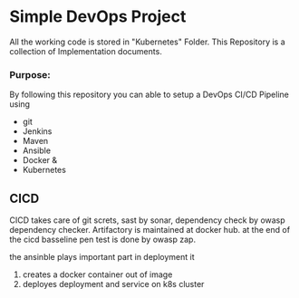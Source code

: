 # Simple DevOps Project
All the working code is stored in "Kubernetes" Folder.
This Repository is a collection of Implementation documents. 

### Purpose:
By following this repository you can able to setup a DevOps CI/CD Pipeline using
- git
- Jenkins
- Maven
- Ansible
- Docker &
- Kubernetes

## CICD 
CICD takes care of git screts, sast by sonar, dependency check by owasp dependency checker.
Artifactory is maintained at docker hub.
at the end of the cicd basseline pen test is done by owasp zap.

the ansinble plays important part in deployment it
1) creates a docker container out of image
2) deployes deployment and service on k8s cluster

